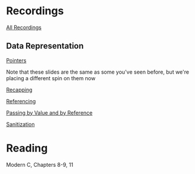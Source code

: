 # Recordings

[All Recordings](https://sid.erda.dk/share_redirect/C3qGQAhZbd)

## Data Representation

[Pointers](https://sid.erda.dk/share_redirect/hetqkcVgii)

Note that these slides are the same as some you've seen before, but we're placing a different spin on them now

[Recapping](https://sid.erda.dk/share_redirect/fKoR8ZOfyX)

[Referencing](https://sid.erda.dk/share_redirect/dT0190XlEq)

[Passing by Value and by Reference](https://sid.erda.dk/share_redirect/Cr470SmBE8)

[Sanitization](https://sid.erda.dk/share_redirect/hfbmcKD11a)

# Reading

Modern C, Chapters 8-9, 11